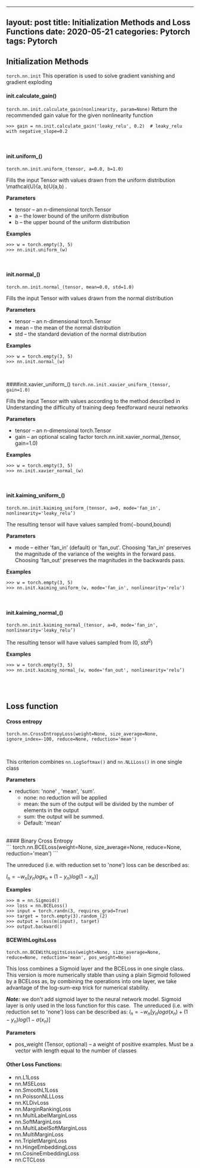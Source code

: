 
---
layout: post
title: Initialization Methods and Loss Functions
date: 2020-05-21
categories: Pytorch
tags: Pytorch
---

## Initialization Methods

<code>torch.nn.init</code>
This operation is used to solve gradient vanishing and gradient exploding

#### init.calculate_gain()
<code>torch.nn.init.calculate_gain(nonlinearity, param=None)</code>
Return the recommended gain value for the given nonlinearity function

```
>>> gain = nn.init.calculate_gain('leaky_relu', 0.2)  # leaky_relu with negative_slope=0.2
```
<br>

#### init.uniform_()
<code>torch.nn.init.uniform_(tensor, a=0.0, b=1.0)</code>

Fills the input Tensor with values drawn from the uniform distribution \mathcal{U}(a, b)U(a,b) .

**Parameters**
* tensor – an n-dimensional torch.Tensor
* a – the lower bound of the uniform distribution
* b – the upper bound of the uniform distribution

**Examples**
```
>>> w = torch.empty(3, 5)
>>> nn.init.uniform_(w)
```
<br>

#### init.normal_()
<code>torch.nn.init.normal_(tensor, mean=0.0, std=1.0)</code>

Fills the input Tensor with values drawn from the normal distribution 

**Parameters**
* tensor – an n-dimensional torch.Tensor
* mean – the mean of the normal distribution
* std – the standard deviation of the normal distribution

**Examples**
```
>>> w = torch.empty(3, 5)
>>> nn.init.normal_(w)
```
<br>

####init.xavier_uniform_()
<code>torch.nn.init.xavier_uniform_(tensor, gain=1.0)</code>

Fills the input Tensor with values according to the method described in Understanding the difficulty of training deep feedforward neural networks

**Parameters**
* tensor – an n-dimensional torch.Tensor
* gain – an optional scaling factor
torch.nn.init.xavier_normal_(tensor, gain=1.0)

**Examples**
```
>>> w = torch.empty(3, 5)
>>> nn.init.xavier_normal_(w)
```
<br>

#### init.kaiming_uniform_()
```
torch.nn.init.kaiming_uniform_(tensor, a=0, mode='fan_in', nonlinearity='leaky_relu’)
```
The resulting tensor will have values sampled from(−bound,bound) 


**Parameters**
- mode – either 'fan_in' (default) or 'fan_out'. Choosing 'fan_in' preserves the magnitude of the variance of the weights in the forward pass. Choosing 'fan_out' preserves the magnitudes in the backwards pass.

**Examples**
```
>>> w = torch.empty(3, 5)
>>> nn.init.kaiming_uniform_(w, mode='fan_in', nonlinearity='relu')
```
<br>

#### init.kaiming_normal_()
```
torch.nn.init.kaiming_normal_(tensor, a=0, mode='fan_in', nonlinearity='leaky_relu’)
```
The resulting tensor will have values sampled from (0, $std^2$)

**Examples**
```
>>> w = torch.empty(3, 5)
>>> nn.init.kaiming_normal_(w, mode='fan_out', nonlinearity='relu’)
```
<br><br>


## Loss function

#### Cross entropy
```
torch.nn.CrossEntropyLoss(weight=None, size_average=None, ignore_index=-100, reduce=None, reduction='mean')
```
<br>

This criterion combines <code>nn.LogSoftmax()</code> and <code>nn.NLLLoss()</code> in one single class

**Parameters**
- reduction: 'none' , 'mean', 'sum'.
    - none: no reduction will be applied
    - mean: the sum of the output will be divided by the number of elements in the output
    - sum: the output will be summed. 
    - Default: 'mean'

<br>
#### Binary Cross Entropy <br>
```
torch.nn.BCELoss(weight=None, size_average=None, reduce=None, reduction='mean')
```


The unreduced (i.e. with reduction set to 'none') loss can be described as:

$l_n = -w_n[y_nlogx_n + (1-y_n)log(1-x_n)]$ 

**Examples**
```
>>> m = nn.Sigmoid()
>>> loss = nn.BCELoss()
>>> input = torch.randn(3, requires_grad=True)
>>> target = torch.empty(3).random_(2)
>>> output = loss(m(input), target)
>>> output.backward()
```

#### BCEWithLogitsLoss<br>
```
torch.nn.BCEWithLogitsLoss(weight=None, size_average=None, reduce=None, reduction='mean', pos_weight=None)
```
This loss combines a Sigmoid layer and the BCELoss in one single class. This version is more numerically stable than using a plain Sigmoid followed by a BCELoss as, by combining the operations into one layer, we take advantage of the log-sum-exp trick for numerical stability.

***Note:*** we don't add sigmoid layer to the neural network model. Sigmoid layer is only used in the loss function for this case.
​
The unreduced (i.e. with reduction set to 'none') loss can be described as:
$l_n = -w_n[y_nlogσ(x_n) + (1-y_n)log(1-σ(x_n)]$ 

**Parameters**
- pos_weight (Tensor, optional) – a weight of positive examples. Must be a vector with length equal to the number of classes

#### Other Loss Functions:
- nn.L1Loss
- nn.MSELoss
- nn.SmoothL1Loss
- nn.PoissonNLLLoss
- nn.KLDivLoss
- nn.MarginRankingLoss
- nn.MultiLabelMarginLoss
- nn.SoftMarginLoss
- nn.MultiLabelSoftMarginLoss
- nn.MultiMarginLoss
- nn.TripletMarginLoss
- nn.HingeEmbeddingLoss
- nn.CosineEmbeddingLoss
- nn.CTCLoss
